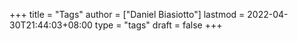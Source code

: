 +++
title = "Tags"
author = ["Daniel Biasiotto"]
lastmod = 2022-04-30T21:44:03+08:00
type = "tags"
draft = false
+++


